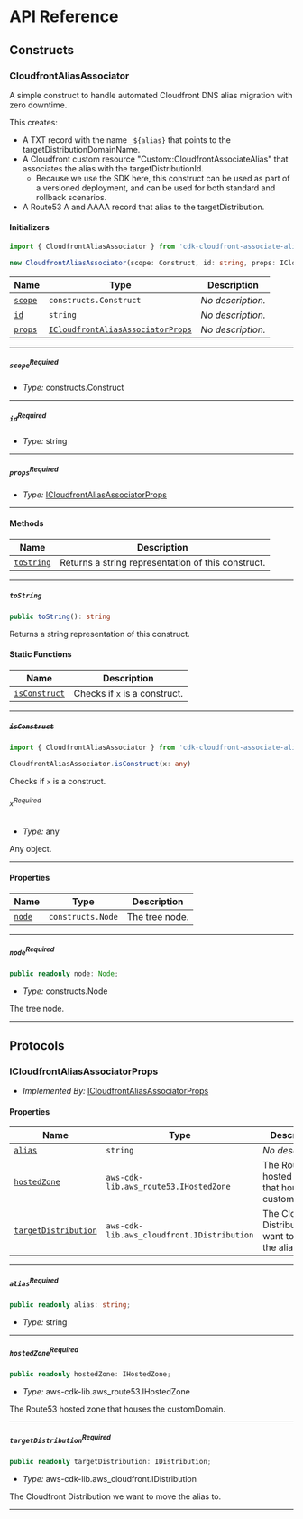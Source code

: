 # API Reference <a name="API Reference" id="api-reference"></a>

## Constructs <a name="Constructs" id="Constructs"></a>

### CloudfrontAliasAssociator <a name="CloudfrontAliasAssociator" id="cdk-cloudfront-associate-alias.CloudfrontAliasAssociator"></a>

A simple construct to handle automated Cloudfront DNS alias migration with zero downtime.

This creates:
- A TXT record with the name `_${alias}` that points to the targetDistributionDomainName.
- A Cloudfront custom resource "Custom::CloudfrontAssociateAlias" that associates the alias with the targetDistributionId.
  - Because we use the SDK here, this construct can be used as part of a versioned deployment, and can be used for both standard and rollback scenarios.
- A Route53 A and AAAA record that alias to the targetDistribution.

#### Initializers <a name="Initializers" id="cdk-cloudfront-associate-alias.CloudfrontAliasAssociator.Initializer"></a>

```typescript
import { CloudfrontAliasAssociator } from 'cdk-cloudfront-associate-alias'

new CloudfrontAliasAssociator(scope: Construct, id: string, props: ICloudfrontAliasAssociatorProps)
```

| **Name** | **Type** | **Description** |
| --- | --- | --- |
| <code><a href="#cdk-cloudfront-associate-alias.CloudfrontAliasAssociator.Initializer.parameter.scope">scope</a></code> | <code>constructs.Construct</code> | *No description.* |
| <code><a href="#cdk-cloudfront-associate-alias.CloudfrontAliasAssociator.Initializer.parameter.id">id</a></code> | <code>string</code> | *No description.* |
| <code><a href="#cdk-cloudfront-associate-alias.CloudfrontAliasAssociator.Initializer.parameter.props">props</a></code> | <code><a href="#cdk-cloudfront-associate-alias.ICloudfrontAliasAssociatorProps">ICloudfrontAliasAssociatorProps</a></code> | *No description.* |

---

##### `scope`<sup>Required</sup> <a name="scope" id="cdk-cloudfront-associate-alias.CloudfrontAliasAssociator.Initializer.parameter.scope"></a>

- *Type:* constructs.Construct

---

##### `id`<sup>Required</sup> <a name="id" id="cdk-cloudfront-associate-alias.CloudfrontAliasAssociator.Initializer.parameter.id"></a>

- *Type:* string

---

##### `props`<sup>Required</sup> <a name="props" id="cdk-cloudfront-associate-alias.CloudfrontAliasAssociator.Initializer.parameter.props"></a>

- *Type:* <a href="#cdk-cloudfront-associate-alias.ICloudfrontAliasAssociatorProps">ICloudfrontAliasAssociatorProps</a>

---

#### Methods <a name="Methods" id="Methods"></a>

| **Name** | **Description** |
| --- | --- |
| <code><a href="#cdk-cloudfront-associate-alias.CloudfrontAliasAssociator.toString">toString</a></code> | Returns a string representation of this construct. |

---

##### `toString` <a name="toString" id="cdk-cloudfront-associate-alias.CloudfrontAliasAssociator.toString"></a>

```typescript
public toString(): string
```

Returns a string representation of this construct.

#### Static Functions <a name="Static Functions" id="Static Functions"></a>

| **Name** | **Description** |
| --- | --- |
| <code><a href="#cdk-cloudfront-associate-alias.CloudfrontAliasAssociator.isConstruct">isConstruct</a></code> | Checks if `x` is a construct. |

---

##### ~~`isConstruct`~~ <a name="isConstruct" id="cdk-cloudfront-associate-alias.CloudfrontAliasAssociator.isConstruct"></a>

```typescript
import { CloudfrontAliasAssociator } from 'cdk-cloudfront-associate-alias'

CloudfrontAliasAssociator.isConstruct(x: any)
```

Checks if `x` is a construct.

###### `x`<sup>Required</sup> <a name="x" id="cdk-cloudfront-associate-alias.CloudfrontAliasAssociator.isConstruct.parameter.x"></a>

- *Type:* any

Any object.

---

#### Properties <a name="Properties" id="Properties"></a>

| **Name** | **Type** | **Description** |
| --- | --- | --- |
| <code><a href="#cdk-cloudfront-associate-alias.CloudfrontAliasAssociator.property.node">node</a></code> | <code>constructs.Node</code> | The tree node. |

---

##### `node`<sup>Required</sup> <a name="node" id="cdk-cloudfront-associate-alias.CloudfrontAliasAssociator.property.node"></a>

```typescript
public readonly node: Node;
```

- *Type:* constructs.Node

The tree node.

---




## Protocols <a name="Protocols" id="Protocols"></a>

### ICloudfrontAliasAssociatorProps <a name="ICloudfrontAliasAssociatorProps" id="cdk-cloudfront-associate-alias.ICloudfrontAliasAssociatorProps"></a>

- *Implemented By:* <a href="#cdk-cloudfront-associate-alias.ICloudfrontAliasAssociatorProps">ICloudfrontAliasAssociatorProps</a>


#### Properties <a name="Properties" id="Properties"></a>

| **Name** | **Type** | **Description** |
| --- | --- | --- |
| <code><a href="#cdk-cloudfront-associate-alias.ICloudfrontAliasAssociatorProps.property.alias">alias</a></code> | <code>string</code> | *No description.* |
| <code><a href="#cdk-cloudfront-associate-alias.ICloudfrontAliasAssociatorProps.property.hostedZone">hostedZone</a></code> | <code>aws-cdk-lib.aws_route53.IHostedZone</code> | The Route53 hosted zone that houses the customDomain. |
| <code><a href="#cdk-cloudfront-associate-alias.ICloudfrontAliasAssociatorProps.property.targetDistribution">targetDistribution</a></code> | <code>aws-cdk-lib.aws_cloudfront.IDistribution</code> | The Cloudfront Distribution we want to move the alias to. |

---

##### `alias`<sup>Required</sup> <a name="alias" id="cdk-cloudfront-associate-alias.ICloudfrontAliasAssociatorProps.property.alias"></a>

```typescript
public readonly alias: string;
```

- *Type:* string

---

##### `hostedZone`<sup>Required</sup> <a name="hostedZone" id="cdk-cloudfront-associate-alias.ICloudfrontAliasAssociatorProps.property.hostedZone"></a>

```typescript
public readonly hostedZone: IHostedZone;
```

- *Type:* aws-cdk-lib.aws_route53.IHostedZone

The Route53 hosted zone that houses the customDomain.

---

##### `targetDistribution`<sup>Required</sup> <a name="targetDistribution" id="cdk-cloudfront-associate-alias.ICloudfrontAliasAssociatorProps.property.targetDistribution"></a>

```typescript
public readonly targetDistribution: IDistribution;
```

- *Type:* aws-cdk-lib.aws_cloudfront.IDistribution

The Cloudfront Distribution we want to move the alias to.

---

